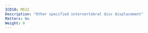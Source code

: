 ```yaml
---
ICD10: M512
Description: "Other specified intervertebral disc displacement"
Matters: No
Weight: 0
---
```

